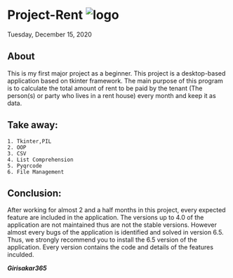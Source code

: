 # Project-Rent  ![logo](https://raw.githubusercontent.com/girisakar365/Project-Rent/main/Rent%206.5/logo.ico)

Tuesday, December 15, 2020

## About
This is my first major project as a beginner. This project is a desktop-based application based on tkinter framework. The main purpose of this program is to calculate the total amount of rent to be paid by the tenant (The person(s) or party who lives in a rent house) every month and keep it as data.

## Take away:
    1. Tkinter,PIL
    2. OOP
    3. CSV
    4. List Comprehension
    5. Pyqrcode
    6. File Management
## Conclusion:
After working for almost 2 and a half months in this project, every expected feature are included in the application. The versions up to 4.0 of the application are not maintained thus are not the stable versions. However almost every bugs of the application is identified and solved in version 6.5. Thus, we strongly recommend you to install the 6.5 version of the application. Every version contains the code and details of the features inculded.

___Girisakar365___
